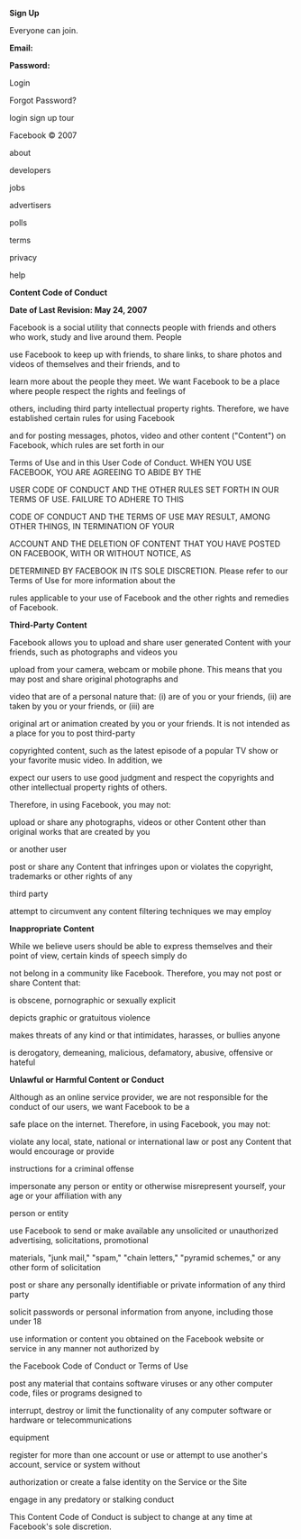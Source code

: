 **Sign Up**

Everyone can join.

**Email:**

**Password:**

Login

Forgot Password?

login sign up tour

Facebook © 2007

about

developers

jobs

advertisers

polls

terms

privacy

help

**Content Code of Conduct**

**Date of Last Revision: May 24, 2007**

Facebook is a social utility that connects people with friends and others who work, study and live around them. People

use Facebook to keep up with friends, to share links, to share photos and videos of themselves and their friends, and to

learn more about the people they meet. We want Facebook to be a place where people respect the rights and feelings of

others, including third party intellectual property rights. Therefore, we have established certain rules for using Facebook

and for posting messages, photos, video and other content ("Content") on Facebook, which rules are set forth in our

Terms of Use and in this User Code of Conduct. WHEN YOU USE FACEBOOK, YOU ARE AGREEING TO ABIDE BY THE

USER CODE OF CONDUCT AND THE OTHER RULES SET FORTH IN OUR TERMS OF USE. FAILURE TO ADHERE TO THIS

CODE OF CONDUCT AND THE TERMS OF USE MAY RESULT, AMONG OTHER THINGS, IN TERMINATION OF YOUR

ACCOUNT AND THE DELETION OF CONTENT THAT YOU HAVE POSTED ON FACEBOOK, WITH OR WITHOUT NOTICE, AS

DETERMINED BY FACEBOOK IN ITS SOLE DISCRETION. Please refer to our Terms of Use for more information about the

rules applicable to your use of Facebook and the other rights and remedies of Facebook.

**Third-Party Content**

Facebook allows you to upload and share user generated Content with your friends, such as photographs and videos you

upload from your camera, webcam or mobile phone. This means that you may post and share original photographs and

video that are of a personal nature that: (i) are of you or your friends, (ii) are taken by you or your friends, or (iii) are

original art or animation created by you or your friends. It is not intended as a place for you to post third-party

copyrighted content, such as the latest episode of a popular TV show or your favorite music video. In addition, we

expect our users to use good judgment and respect the copyrights and other intellectual property rights of others.

Therefore, in using Facebook, you may not:

upload or share any photographs, videos or other Content other than original works that are created by you

or another user

post or share any Content that infringes upon or violates the copyright, trademarks or other rights of any

third party

attempt to circumvent any content filtering techniques we may employ

**Inappropriate Content**

While we believe users should be able to express themselves and their point of view, certain kinds of speech simply do

not belong in a community like Facebook. Therefore, you may not post or share Content that:

is obscene, pornographic or sexually explicit

depicts graphic or gratuitous violence

makes threats of any kind or that intimidates, harasses, or bullies anyone

is derogatory, demeaning, malicious, defamatory, abusive, offensive or hateful

**Unlawful or Harmful Content or Conduct**

Although as an online service provider, we are not responsible for the conduct of our users, we want Facebook to be a

safe place on the internet. Therefore, in using Facebook, you may not:

violate any local, state, national or international law or post any Content that would encourage or provide

instructions for a criminal offense

impersonate any person or entity or otherwise misrepresent yourself, your age or your affiliation with any

person or entity

use Facebook to send or make available any unsolicited or unauthorized advertising, solicitations, promotional

materials, "junk mail," "spam," "chain letters," "pyramid schemes," or any other form of solicitation

post or share any personally identifiable or private information of any third party

solicit passwords or personal information from anyone, including those under 18

use information or content you obtained on the Facebook website or service in any manner not authorized by

the Facebook Code of Conduct or Terms of Use

post any material that contains software viruses or any other computer code, files or programs designed to

interrupt, destroy or limit the functionality of any computer software or hardware or telecommunications

equipment

register for more than one account or use or attempt to use another's account, service or system without

authorization or create a false identity on the Service or the Site

engage in any predatory or stalking conduct

This Content Code of Conduct is subject to change at any time at Facebook's sole discretion.

